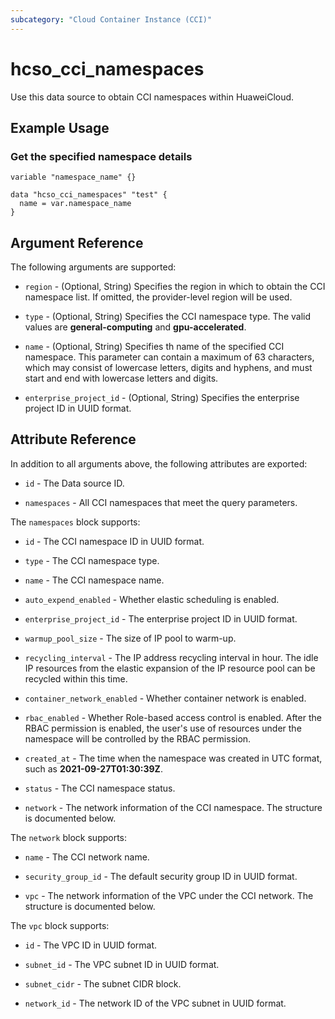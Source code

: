```yaml
---
subcategory: "Cloud Container Instance (CCI)"
---
```


# hcso_cci_namespaces

Use this data source to obtain CCI namespaces within HuaweiCloud.

## Example Usage

### Get the specified namespace details

```hcl
variable "namespace_name" {}

data "hcso_cci_namespaces" "test" {
  name = var.namespace_name
}
```

## Argument Reference

The following arguments are supported:

* `region` - (Optional, String) Specifies the region in which to obtain the CCI namespace list.
  If omitted, the provider-level region will be used.

* `type` - (Optional, String) Specifies the CCI namespace type.
  The valid values are **general-computing** and **gpu-accelerated**.

* `name` - (Optional, String) Specifies th name of the specified CCI namespace.
  This parameter can contain a maximum of 63 characters, which may consist of lowercase letters, digits and hyphens,
  and must start and end with lowercase letters and digits.

* `enterprise_project_id` - (Optional, String) Specifies the enterprise project ID in UUID format.

## Attribute Reference

In addition to all arguments above, the following attributes are exported:

* `id` - The Data source ID.

* `namespaces` - All CCI namespaces that meet the query parameters.

The `namespaces` block supports:

* `id` - The CCI namespace ID in UUID format.

* `type` - The CCI namespace type.

* `name` - The CCI namespace name.

* `auto_expend_enabled` - Whether elastic scheduling is enabled.

* `enterprise_project_id` - The enterprise project ID in UUID format.

* `warmup_pool_size` - The size of IP pool to warm-up.

* `recycling_interval` - The IP address recycling interval in hour.
  The idle IP resources from the elastic expansion of the IP resource pool can be recycled within this time.

* `container_network_enabled` - Whether container network is enabled.

* `rbac_enabled` - Whether Role-based access control is enabled.
  After the RBAC permission is enabled, the user's use of resources under the namespace will be controlled by the RBAC
  permission.

* `created_at` - The time when the namespace was created in UTC format, such as **2021-09-27T01:30:39Z**.

* `status` - The CCI namespace status.

* `network` - The network information of the CCI namespace. The structure is documented below.

The `network` block supports:

* `name` - The CCI network name.

* `security_group_id` - The default security group ID in UUID format.

* `vpc` - The network information of the VPC under the CCI network. The structure is documented below.

The `vpc` block supports:

* `id` - The VPC ID in UUID format.

* `subnet_id` - The VPC subnet ID in UUID format.

* `subnet_cidr` - The subnet CIDR block.

* `network_id` - The network ID of the VPC subnet in UUID format.
